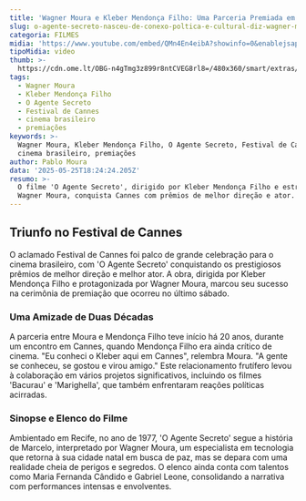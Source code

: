 ```yaml
---
title: 'Wagner Moura e Kleber Mendonça Filho: Uma Parceria Premiada em Cannes'
slug: o-agente-secreto-nasceu-de-conexo-poltica-e-cultural-diz-wagner-moura
categoria: FILMES
midia: 'https://www.youtube.com/embed/QMn4En4eibA?showinfo=0&enablejsapi=1'
tipoMidia: video
thumb: >-
  https://cdn.ome.lt/OBG-n4gTmg3z899r8ntCVEG8rl8=/480x360/smart/extras/conteudos/oagentesecreto_BbnKR0F.jpg
tags:
  - Wagner Moura
  - Kleber Mendonça Filho
  - O Agente Secreto
  - Festival de Cannes
  - cinema brasileiro
  - premiações
keywords: >-
  Wagner Moura, Kleber Mendonça Filho, O Agente Secreto, Festival de Cannes,
  cinema brasileiro, premiações
author: Pablo Moura
data: '2025-05-25T18:24:24.205Z'
resumo: >-
  O filme 'O Agente Secreto', dirigido por Kleber Mendonça Filho e estrelado por
  Wagner Moura, conquista Cannes com prêmios de melhor direção e ator.
---
```


## Triunfo no Festival de Cannes

O aclamado Festival de Cannes foi palco de grande celebração para o cinema brasileiro, com 'O Agente Secreto' conquistando os prestigiosos prêmios de melhor direção e melhor ator. A obra, dirigida por Kleber Mendonça Filho e protagonizada por Wagner Moura, marcou seu sucesso na cerimônia de premiação que ocorreu no último sábado.

### Uma Amizade de Duas Décadas

A parceria entre Moura e Mendonça Filho teve início há 20 anos, durante um encontro em Cannes, quando Mendonça Filho era ainda crítico de cinema. "Eu conheci o Kleber aqui em Cannes", relembra Moura. "A gente se conheceu, se gostou e virou amigo." Este relacionamento frutífero levou à colaboração em vários projetos significativos, incluindo os filmes 'Bacurau' e 'Marighella', que também enfrentaram reações políticas acirradas.

### Sinopse e Elenco do Filme

Ambientado em Recife, no ano de 1977, 'O Agente Secreto' segue a história de Marcelo, interpretado por Wagner Moura, um especialista em tecnologia que retorna à sua cidade natal em busca de paz, mas se depara com uma realidade cheia de perigos e segredos. O elenco ainda conta com talentos como Maria Fernanda Cândido e Gabriel Leone, consolidando a narrativa com performances intensas e envolventes.
